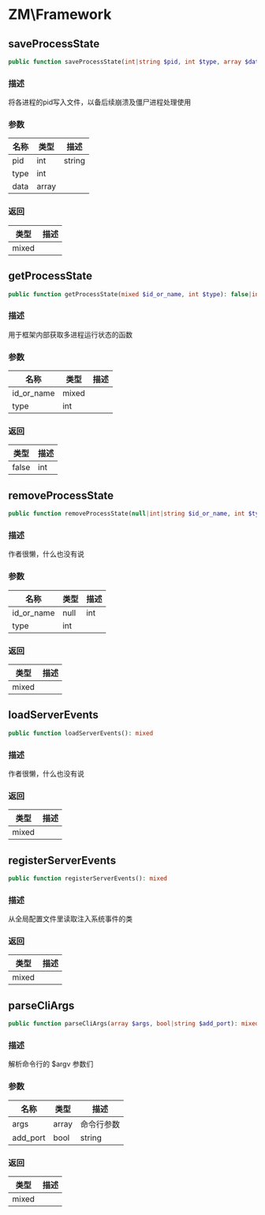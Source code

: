 # ZM\Framework

## saveProcessState

```php
public function saveProcessState(int|string $pid, int $type, array $data): mixed
```

### 描述

将各进程的pid写入文件，以备后续崩溃及僵尸进程处理使用

### 参数

| 名称 | 类型 | 描述 |
| -------- | ---- | ----------- |
| pid | int|string |  |
| type | int |  |
| data | array |  |

### 返回

| 类型 | 描述 |
| ---- | ----------- |
| mixed |  |


## getProcessState

```php
public function getProcessState(mixed $id_or_name, int $type): false|int|mixed
```

### 描述

用于框架内部获取多进程运行状态的函数

### 参数

| 名称 | 类型 | 描述 |
| -------- | ---- | ----------- |
| id_or_name | mixed |  |
| type | int |  |

### 返回

| 类型 | 描述 |
| ---- | ----------- |
| false|int|mixed |  |


## removeProcessState

```php
public function removeProcessState(null|int|string $id_or_name, int $type): mixed
```

### 描述

作者很懒，什么也没有说

### 参数

| 名称 | 类型 | 描述 |
| -------- | ---- | ----------- |
| id_or_name | null|int|string |  |
| type | int |  |

### 返回

| 类型 | 描述 |
| ---- | ----------- |
| mixed |  |


## loadServerEvents

```php
public function loadServerEvents(): mixed
```

### 描述

作者很懒，什么也没有说

### 返回

| 类型 | 描述 |
| ---- | ----------- |
| mixed |  |


## registerServerEvents

```php
public function registerServerEvents(): mixed
```

### 描述

从全局配置文件里读取注入系统事件的类

### 返回

| 类型 | 描述 |
| ---- | ----------- |
| mixed |  |


## parseCliArgs

```php
public function parseCliArgs(array $args, bool|string $add_port): mixed
```

### 描述

解析命令行的 $argv 参数们

### 参数

| 名称 | 类型 | 描述 |
| -------- | ---- | ----------- |
| args | array | 命令行参数 |
| add_port | bool|string | 是否添加端口号 |

### 返回

| 类型 | 描述 |
| ---- | ----------- |
| mixed |  |
